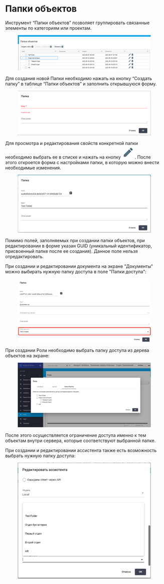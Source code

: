 # Папки объектов

Инструмент “Папки объектов” позволяет группировать связанные элементы по категориям или проектам.&#x20;

<figure><img src="../../.gitbook/assets/изображение (320).png" alt=""><figcaption></figcaption></figure>

Для создания новой Папки необходимо нажать на кнопку “Создать папку” в таблице “Папки объектов” и заполнить открывшуюся форму.&#x20;

<figure><img src="../../.gitbook/assets/изображение (2) (1) (1) (1).png" alt=""><figcaption></figcaption></figure>

Для просмотра и редактирования свойств конкретной папки необходимо выбрать ее в списке и нажать на кнопку ![](<../../.gitbook/assets/изображение (303).png>). После этого откроется форма с настройками папки, в которую можно внести необходимые изменения.

<figure><img src="../../.gitbook/assets/изображение (3) (1) (1) (1).png" alt=""><figcaption></figcaption></figure>

Помимо полей, заполняемых при создании папки объектов, при редактировании в форме указан GUID (уникальный идентификатор, присвоенный папке после ее создания). Данное поле нельзя отредактировать.

При создании и редактировании документа на экране "Документы" можно выбирать нужную папку доступа в поле "Папки доступа":

<figure><img src="../../.gitbook/assets/изображение (319).png" alt=""><figcaption></figcaption></figure>

При создании Роли необходимо выбрать папку доступа из дерева объектов на экране:

<figure><img src="../../.gitbook/assets/изображение (321).png" alt=""><figcaption></figcaption></figure>

После этого осуществляется ограничение доступа именно к тем объектам внутри сервера, которые соответствуют выбранной папке.&#x20;

При создании и редактировании ассистента также есть возможность выбрать нужную папку доступа:

<figure><img src="../../.gitbook/assets/изображение (322).png" alt=""><figcaption></figcaption></figure>
